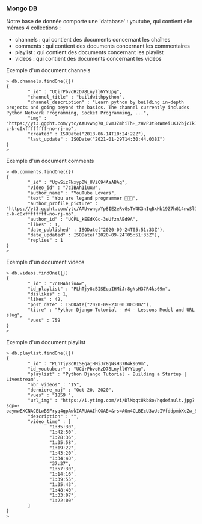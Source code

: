### Mongo DB

Notre base de donnée comporte une 'database' : youtube, qui contient elle mêmes 4 collections :

- channels : qui contient des documents concernant les chaînes
- comments : qui contient des documents concernant les commentaires
- playlist :  qui contient des documents concernant les playlist
- videos : qui contient des documents concernant les vidéos

Exemple d'un document channels 
```
> db.channels.findOne({})
{
        "_id" : "UCirPbvoHzD78Lnyll6YYUpg",
        "channel_title" : "buildwithpython",
        "channel_description" : "Learn python by building in-depth projects and going beyond the basics. The channel currently includes Python Network Programming, Socket Programming, ...",
        "img" : "https://yt3.ggpht.com/ytc/AAUvwng7O_0vmJZmhiThH_zHVPJt84WmeiLKJ2bjcIkJ=s88-c-k-c0xffffffff-no-rj-mo",
        "created" : ISODate("2018-06-14T10:24:22Z"),
        "last_update" : ISODate("2021-01-29T14:30:44.038Z")
}
>
```

Exemple d'un document comments 
```
> db.comments.findOne({})
{
        "_id" : "UgwSizFNxypDW_UViC94AaABAg",
        "video_id" : "7cIBAh1iuAw",
        "author_name" : "YouTube Lovers",
        "text" : "You are legand programmer 🐢🐢🐢",
        "author_profile_picture" : "https://yt3.ggpht.com/ytc/AAUvwngxYp8IE2eRvGsTW4K3nIqBxHb19Z7hG14nwSlD=s48-c-k-c0xffffffff-no-rj-mo",
        "author_id" : "UCPL_kEEdKGc-3eUfznAEd9A",
        "likes" : 1,
        "date_published" : ISODate("2020-09-24T05:51:33Z"),
        "date_updated" : ISODate("2020-09-24T05:51:33Z"),
        "replies" : 1
}
>

```
Exemple d'un document videos
```
> db.videos.findOne({})
{
        "_id" : "7cIBAh1iuAw",
        "id_playlist" : "PLhTjy8cBISEqaIHMiJr8gNsH37R4ks69m",
        "dislikes" : 1,
        "likes" : 42,
        "post_date" : ISODate("2020-09-23T00:00:00Z"),
        "titre" : "Python Django Tutorial - #4 - Lessons Model and URL slug",
        "vues" : 759
}
>
```
Exemple d'un document playlist
```
> db.playlist.findOne({})
{
        "_id" : "PLhTjy8cBISEqaIHMiJr8gNsH37R4ks69m",
        "id_youtubeur" : "UCirPbvoHzD78Lnyll6YYUpg",
        "playlist" : "Python Django Tutorial - Building a Startup | Livestream",
        "nbr_videos" : "15",
        "derniere_maj" : "Oct 20, 2020",
        "vues" : "1859 ",
        "url_img" : "https://i.ytimg.com/vi/DlMqqtUkb8o/hqdefault.jpg?sqp=-oaymwEXCNACELwBSFryq4qpAwkIARUAAIhCGAE=&rs=AOn4CLBEcU3wUcIVfddpmbXeZw_8AIgvFg",
        "description" : "",
        "video_time" : [
                "1:35:30",
                "1:42:50",
                "1:28:36",
                "1:35:58",
                "1:19:22",
                "1:43:20",
                "1:34:40",
                "37:37",
                "1:57:30",
                "1:14:16",
                "1:39:55",
                "1:35:43",
                "1:48:40",
                "1:33:07",
                "1:22:00"
        ]
}
>
```



